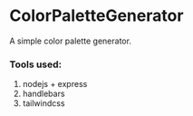 # ColorPaletteGenerator

A simple color palette generator.

### Tools used:

1. nodejs + express
2. handlebars
3. tailwindcss